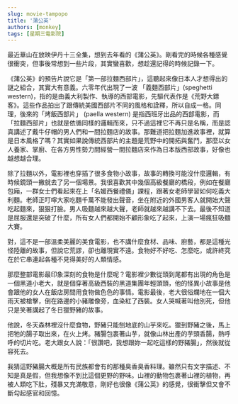 ```yaml
---
slug: movie-tampopo
title: '蒲公英'
authors: [monkey]
tags: [星期三電影院]
---
```


最近華山在放映伊丹十三全集，想到去年看的《蒲公英》。剛看完的時候各種感覺很衝突，但事後常想到一些片段，其實蠻喜歡，想趁還記得的時候記錄一下。
<!-- truncate -->
《蒲公英》的預告片說它是「第一部拉麵西部片」，這聽起來像日本人才想得出的謎之組合，其實大有意義。六零年代出現了一波 「義麵西部片」(speghetti western)，指的是由義大利製作、執導的西部電影，先驅代表作是《荒野大鏢客》。這些作品拍出了跟傳統美國西部片不同的風格和詮釋，所以自成一格。同理，後來的「烤飯西部片」 (paella western) 是指西班牙出品的西部電影，而「拉麵西部片」也就是依循同樣的邏輯而來，只不過這裡它不再只是名稱，而是認真講述了戴牛仔帽的男人們和一間拉麵店的故事。那難道把拉麵加進故事裡，就算是日本風格了嗎？其實如果說傳統西部片的主題是荒野中的開拓與奮鬥，那麼以女人養家、掌廚、在各方男性勢力間經營一間拉麵店來作為日本版西部故事，好像也越想越合理。

除了拉麵以外，電影裡也穿插了很多食物小故事，故事的轉換可能沒什麼邏輯，有時候鏡頭一撇就去了另一個場景。我很喜歡其中幾個高級餐廳的橋段，例如在餐廳包廂，一群女士們看起來在上「名媛西餐禮儀」課程，跟著女老師學習如何吃義大利麵。老師正叮嚀大家吃麵千萬不能發出聲音，坐在附近的外國男客人就開始大聲吃起麵來，狠狠打臉。男人吸麵越來越大聲，老師就越來越講不下去。最後不知道是屈服還是突破了什麼，所有女人們都開始不顧形象吃了起來，上演一場瘋狂吸麵大賽。

對，這不是一部溫柔美麗的美食電影，也不講什麼食材、品味、廚藝，都是這種光怪陸離的故事，但說它荒謬，卻也離現實不遠。食物好不好吃、怎麼吃，或許終究在於它串連起各種不見得美好的人類情感。

那麼整部電影最印象深刻的食物是什麼呢？電影裡少數從頭到尾都有出現的角色是一個黑道小老大，就是個穿著高級西裝的黑道集團年輕頭頭，他的怪異小故事是他會跟他的女人在飯店房間用食物做色色的事情。電影最後，老大很俗爛地在一個大雨天被槍擊，倒在路邊的小豬雕像旁，血染紅了西裝。女人哭喊著叫他別死，但他只是笑著講起了冬日獵野豬的故事。

他說，冬天森林裡沒什麼食物，野豬只能刨地底的山芋來吃。獵到野豬之後，馬上把牠的腸子取出來，在火上烤。豬腸包裹著山芋，就像山林出產的芋頭香腸，熱呼呼的切片吃。老大跟女人說：「很讚吧，我想跟妳一起吃這樣的野豬腸」，然後就從容死去。

我猜這野豬腸大概是所有民族都會有的那種臭香臭香料理。雖然只有文字描述、不知是真是假，但我想像不到比這個更野的野味。山裡的動物包裹著山裡的植物，再被人類吃下肚，殘暴又充滿敬意，剛好也很像《蒲公英》的感覺，很衝擊但又會不斷勾起感官和回憶。